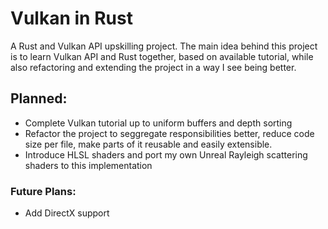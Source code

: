 # Vulkan in Rust
A Rust and Vulkan API upskilling project. 
The main idea behind this project is to learn Vulkan API and Rust together, based on available tutorial, while also refactoring and extending the project in a way I see being better.

## Planned:
- Complete Vulkan tutorial up to uniform buffers and depth sorting
- Refactor the project to seggregate responsibilities better, reduce code size per file, make parts of it reusable and easily extensible.
- Introduce HLSL shaders and port my own Unreal Rayleigh scattering shaders to this implementation

### Future Plans:
- Add DirectX support
